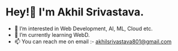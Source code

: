 <h1>Hey!👋 I'm Akhil Srivastava.</h1>

- 👀 I’m interested in Web Development, AI, ML, Cloud etc.
- 🌱 I’m currently learning WebD.
- 📫 You can reach me on email :- akhilsrivastava801@gmail.com

<!---
Akhilsri/Akhilsri is a ✨ special ✨ repository because its `README.md` (this file) appears on your GitHub profile.
You can click the Preview link to take a look at your changes.
--->
